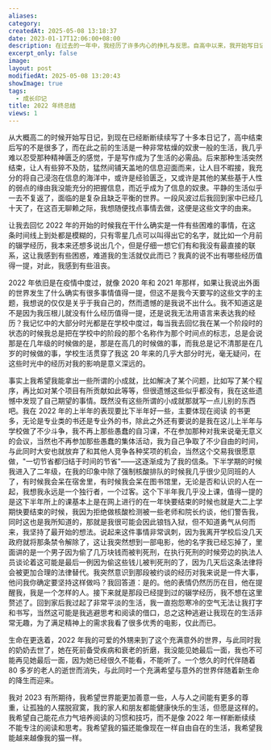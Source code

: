 ```yaml
---
aliases: 
category: 
createdAt: 2025-05-08 13:18:37
date: 2023-01-17T12:06:00+08:00
description: 在过去的一年中，我经历了许多内心的挣扎与反思。自高中以来，我开始写日记，记录生活中的点滴。然而，随着时间的推移，生活的单调让我感到窒息，写作成为了我逃避现实的方式。2022年在疫情的阴影下继续走过，我的生活似乎被外界的复杂所淹没，难以找到值得纪念的经历。尽管如此，我还是在上半年与学校进行了斗争，争取到了宝贵的自由时间，放弃了许多无意义的活动。下半年，我几乎没有上课，成为了一个独自的过客，拒绝了核酸检测的要求，这让我深刻意识到自己的选择与坚持。生命的轮回让我在这一年中失去了亲爱的奶奶，也迎来了可爱的外甥。面对这些变动，我对2023年充满期待，希望世界能更加善良，希望自己能专注于阅读与思考，生活得更加自在。
excerpt_only: false
image: 
layout: post
modifiedAt: 2025-05-08 13:20:43
showImage: true
tags:
  - 成长印记
title: 2022 年终总结
views: 1
---
```


从大概高二的时候开始写日记，到现在已经断断续续写了十多本日记了，高中结束后写的不是很多了，而在此之前的生活是一种非常枯燥的奴隶一般的生活，我几乎难以忍受那种精神匮乏的感觉，于是写作成为了生活的必需品。后来那种生活突然结束，让人有些猝不及防，猛然间铺天盖地的信息迎面而来，让人目不暇接，我充分的将自己浸泡在信息的海洋中，或许是经验匮乏，又或许是其他的某些基于人性的弱点的缘由我没能充分的把握信息，而近乎成为了信息的奴隶。平静的生活似乎一去不复返了，面临的是复杂且缺乏平衡的世界。一段风波过后我回到家中已经几十天了，在这百无聊赖之际，我想随便找点事情去做，这便是这些文字的由来。

让我去回忆 2022 年的开始的时候我在干什么确实是一件有些困难的事情，在这条时间线上到处都是模糊的，只有零星几点可以叫得出它的名字，就比如一个月前的辍学经历，我本来还想多说出几个，但是仔细一想它们有和我没有最直接的联系，这让我感到有些困惑，难道我的生活就仅此而已？我真的说不出有哪些经历值得一提，对此，我感到有些沮丧。

2022 年依旧是在疫情中度过，就像 2020 年和 2021 年那样，如果让我说出外面的世界发生了什么确实有很多事情值得一提，但这不是我今天要写的这些文字的主题，我想说的仅仅是关乎于我自己的，然而遗憾的是我说不出什么。我不知道这是不是因为我压根儿就没有什么经历值得一提，还是说我无法用语言来表达我的经历？我记忆中的大部分时光都是在学校中度过，每当我去回忆我在某一个阶段时的状态的时候我总是把在学校中的阶段的那个名称作为那个时间点的标志，总是会说那是在几年级的时候做的是，那是在高几的时候做的事，而我总是记不清那是在几岁的时候做的事，学校生活贯穿了我这 20 年来的几乎大部分时光，毫无疑问，在这些时光中的经历对我的影响是意义深远的。

事实上我希望我能拿出一些所谓的小成就，比如解决了某个问题，比如写了某个程序，再比如对某个项目有所贡献如此等等，但很遗憾这些似乎都没有，我在这些遗憾中发现了自己期望的事情。既然没有这些所谓的小成就那就写一点儿别的东西吧。我在 2022 年的上半年的表现要比下半年好一些，主要体现在阅读 的书更多，无论是专业类的书还是专业外的书，除此之外还有要说的是我在这儿上半年与学校做了不少斗争，我不再上那些愚蠢的自习课，不在参加那种对我来说毫无意义的会议，当然也不再参加那些愚蠢的集体活动，我为自己争取了不少自由的时间，与此同时大安也就放弃了和其他人竞争各种奖项的机会，当然这个交易我很愿意做，"一切节省都归结于时间的节省"——这逐渐成为了我的信条。下半学期的时候我进入了二年级，在我的印象中除了强制核酸排队的时候我几乎很少见同班的人了，有时候我会呆在宿舍里，有时候我会呆在图书馆里，无论是否和认识的人在一起，我想我永远是一个独行者，一个过客。这个下半年我几乎没上课，值得一提的是这下半年所上的课基本上是在网上进行的在一年快要结束的时候也就是大二上学期快要结束的时候，我因为拒绝做核酸检测被一些老师和院长约谈，他们警告我，同时这也是我所知道的，那就是我很可能会因此锒铛入狱，但不知道勇气从何而来，我坚持了最开始的想法。说起来这件事情非常讽刺，因为我离开学校后没几天政府就将那条禁令解除了，这让我突然想到一部电影，他的名字我已经忘掉了，里面讲的是一个男子因为偷了几万块钱而被判死刑，在执行死刑的时候旁边的执法人员谈论着这可能是最后一例因为偷这些钱儿被判死刑的了，因为几天后这条法律将会被更加合理的法律替代。我突然意识到那段被约谈的经历对我来说是一件大事，他问我你确定要坚持这样做吗？我回答道：是的。他的表情仍然历历在目，他在提醒我，我是一个怎样的人。接下来就是那段已经提到过的辍学经历，我不想在这里赘述了。回到家后我过起了非常平淡的生活，我一直抱怨寒冷的空气无法让我打字和书写，当然这可能是我逃避思考和阅读的借口，总之这种逃避让我现在的生活非常无趣，为了满足精神上的需求我看了很多优秀的电影，仅此而已。

生命在更迭着，2022 年我的可爱的外甥来到了这个充满意外的世界，与此同时我的奶奶去世了，她在死前备受疾病和衰老的折磨，我没能见她最后一面，我也不可能再见她最后一面，因为她已经很久不能看，不能听了。一个悠久的时代伴随着 80 多岁的老人的逝世而消失，与此同时一个充满希望与意外的世界伴随着新生命的降生而迎来。

我对 2023 有所期待，我希望世界能更加善意一些，人与人之间能有更多的尊重，让孤独的人摆脱寂寞，我的家人和朋友都能健康快乐的生活，但愿是这样的。我希望自己能花点力气培养阅读的习惯和技巧，而不是像 2022 年一样断断续续不能专注的阅读和思考。我希望我的猫还能像现在一样自由自在的生活，我希望我能越来越像我的猫一样。
